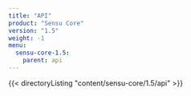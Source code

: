 ```yaml
---
title: "API"
product: "Sensu Core"
version: "1.5"
weight: -1
menu: 
  sensu-core-1.5:
    parent: api
---
```


{{< directoryListing "content/sensu-core/1.5/api" >}}
